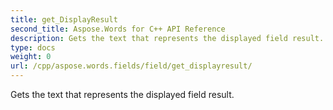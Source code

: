 ```yaml
---
title: get_DisplayResult
second_title: Aspose.Words for C++ API Reference
description: Gets the text that represents the displayed field result. 
type: docs
weight: 0
url: /cpp/aspose.words.fields/field/get_displayresult/
---
```


Gets the text that represents the displayed field result. 

